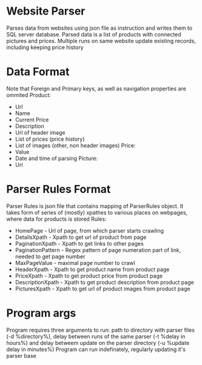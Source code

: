 # Website Parser
Parses data from websites using json file as instruction and writes them to SQL server database.
Parsed data is a list of products with connected pictures and prices. Multiple runs on same website update existing records, including keeping price history

# Data Format
Note that Foreign and Primary keys, as well as navigation properties are ommited
Product:
* Url
* Name
* Current Price
* Description
* Url of header image
* List of prices (price history)
* List of images (other, non header images)
Price:
* Value
* Date and time of parsing
Picture:
* Url

# Parser Rules Format
Parser Rules is json file that contains mapping of ParserRules object. It takes form of series of (mostly) xpathes to various places on webpages, where data for products is stored
Rules:
* HomePage - Url of page, from which parser starts crawling
* DetailsXpath - Xpath to get url of product from page
* PaginationXpath - Xpath to get links to other pages
* PaginationPattern - Regex pattern of page numeration part of link, needed to get page number
* MaxPageValue - maximal page number to crawl
* HeaderXpath - Xpath to get product name from product page
* PriceXpath - Xpath to get product price from product page
* DescriptionXpath - Xpath to get product description from product page
* PicturesXpath - Xpath to get url of product images from product page

# Program args
Program requires three arguments to run: path to directory with parser files (-d %directory%), delay between runs of the same parser (-t %delay in hours%)
and delay betweem update on the parser directory (-u %update delay in minutes%)
Program can run indefinately, regularly updating it's parser base

